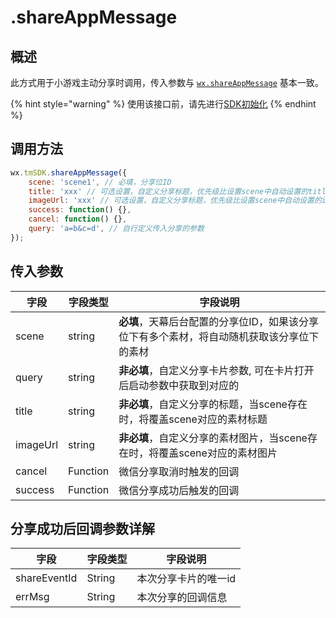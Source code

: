 # .shareAppMessage

## 概述

此方式用于小游戏主动分享时调用，传入参数与 [`wx.shareAppMessage`](https://developers.weixin.qq.com/minigame/dev/api/wx.shareAppMessage.html?search-key=wx.ShareAppMessage) 基本一致。

{% hint style="warning" %}
使用该接口前，请先进行[SDK初始化](../../../selling/dev-guide/initialization.md)
{% endhint %}

## **调用方法**

```javascript
wx.tmSDK.shareAppMessage({
    scene: 'scene1', // 必填，分享位ID
    title: 'xxx' // 可选设置，自定义分享标题，优先级比设置scene中自动设置的title高
    imageUrl: 'xxx' // 可选设置，自定义分享标题，优先级比设置scene中自动设置的imageUrl高
    success: function() {},
    cancel: function() {},
    query: 'a=b&c=d', // 自行定义传入分享的参数
});
```

## **传入参数**

| 字段       | 字段类型     | 字段说明                                             |
| -------- | -------- | ------------------------------------------------ |
| scene    | string   | **必填**，天幕后台配置的分享位ID，如果该分享位下有多个素材，将自动随机获取该分享位下的素材 |
| query    | string   | **非必填**，自定义分享卡片参数, 可在卡片打开后启动参数中获取到对应的            |
| title    | string   | **非必填**，自定义分享的标题，当scene存在时，将覆盖scene对应的素材标题       |
| imageUrl | string   | **非必填**，自定义分享的素材图片，当scene存在时，将覆盖scene对应的素材图片     |
| cancel   | Function | 微信分享取消时触发的回调                                     |
| success  | Function | 微信分享成功后触发的回调                                     |

## **分享成功后回调参数详解**

| 字段           | 字段类型   | 字段说明        |
| ------------ | ------ | ----------- |
| shareEventId | String | 本次分享卡片的唯一id |
| errMsg       | String | 本次分享的回调信息   |
